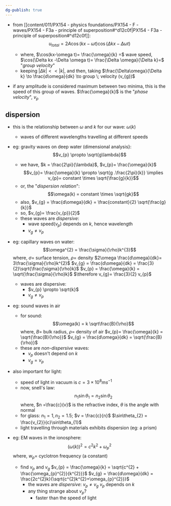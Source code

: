 ```yaml
---
dg-publish: true
---
```


 - from [[content/011/PX154 - physics foundations/PX154 - F - waves/PX154 - F3a - principle of superposition#^d12c0f\|PX154 - F3a - principle of superposition#^d12c0f]]: $$u_{total} = 2A\cos(kx-\omega t)\cos(\Delta kx -\Delta \omega t)$$
	- where, 
		$\cos(kx-\omega t)= \frac{\omega}{k} =$ wave speed, 
		$\cos(\Delta kx -\Delta \omega t)= \frac{\Delta \omega}{\Delta k}=$ "*group velocity*"
	- keeping $|\Delta k|<<|k|$, and then, taking $\frac{\Delta\omega}{\Delta k} \to \frac{d\omega}{dk} \to group \; velocity (v_{g})$

- if any amplitude is considered maximum between two minima, this is the speed of this group of waves. $\frac{\omega}{k}$ is the "*phase velocity*", $v_{p}$
## dispersion
- this is the relationship between $\omega$ and $k$ for our wave: $\omega(k)$
	- waves of different wavelengths travelling at different speeds
- eg: gravity waves on deep water (dimensional analysis}: 
$$v_{p} \propto \sqrt{g\lambda}$$
	- we have, $k = \frac{2\pi}{\lambda}$, $v_{p}= \frac{\omega}{k}$
	$$v_{p}= \frac{\omega}{k} \propto \sqrt{g .\frac{2\pi}{k}} \implies v_{p}= constant \times \sqrt{\frac{g}{k}}$$
	- or, the "*dispersion relation*": 
	$$\omega(k) = constant \times \sqrt{gk}$$
	- also, $v_{g} = \frac{d\omega}{dk} = \frac{constant}{2} \sqrt{\frac{g}{k}}$
	- so, $v_{g}= \frac{v_{p}}{2}$
	- these waves are *dispersive*:
		- wave speed($v_{p}$) depends on $k$, hence wavelength
		- $v_{g}\neq v_{p}$

- eg: capillary waves on water: 
$$\omega^{2} = \frac{\sigma}{\rho}k^{3}$$
		where, $\sigma=$ surface tension, $\rho=$ density 
			$2\omega \frac{d\omega}{dk}= 3\frac{\sigma}{\rho}k^{2}$
			$v_{g} = \frac{d\omega}{dk} = \frac{3}{2}\sqrt{\frac{\sigma}{\rho}k}$
			$v_{p} = \frac{\omega}{k} = \sqrt{\frac{\sigma}{\rho}k}$
			$\therefore v_{g}= \frac{3}{2} v_{p}$
	- waves are dispersive:
		- $v_{p} \propto \sqrt{k}$
		- $v_{g}\neq v_{p}$

- eg: sound waves in air
	- for sound: 
	$$\omega(k) = k \sqrt\frac{B}{\rho}$$
		where, $B=$ bulk radius, $\rho=$ density of air
		$v_{p}= \frac{\omega}{k} = \sqrt{\frac{B}{\rho}}$
		$v_{g} = \frac{d\omega}{dk} = \sqrt{\frac{B}{\rho}}$
	- these are *non-dispersive* waves:
		- $v_{p}$ doesn't depend on $k$
		- $v_{g} = v_{p}$

- also important for light:
	- speed of light in vacuum is $c = 3 \times 10^{8} ms^{-1}$
	- now, snell's law: 
	$$n_{1}\sin\theta_{1} = n_{2} \sin\theta_{2}$$
		where, $n =\frac{c}{v}$ is the refractive index, $\theta$ is the angle with normal
	- for glass: $n_{1}= 1, n_{2}= 1.5$; $v = \frac{c}{n}$
		$\sin\theta_{2} = \frac{v_{2}}{c}\sin\theta_{1}$
	- light travelling through materials exhibits dispersion (eg: a prism)
	
 - eg: EM waves in the ionosphere: 
 $$(\omega(k))^{2} = c^{2}k^{2}+\omega_{p}^{2}$$
		 where, $w_p=$ cyclotron frequency (a constant)
	- find $v_{p}$ and $v_{g}$
			$v_{p} = \frac{\omega}{k} = \sqrt{c^{2} + \frac{\omega_{p}^{2}}{k^{2}}}$
			$v_{g} = \frac{d\omega}{dk} = \frac{2c^{2}k}{\sqrt{c^{2}k^{2}+\omega_{p}^{2}}}$
		- the waves are *dispersive*:
			$v_{p}\neq v_{g}$
			$v_{p}$ depends on $k$
		- any thing strange about $v_{p}$?
			- faster than the speed of light